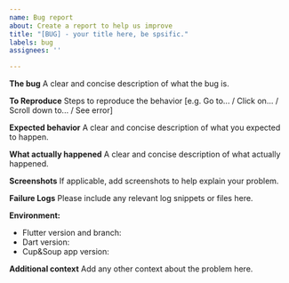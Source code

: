 ```yaml
---
name: Bug report
about: Create a report to help us improve
title: "[BUG] - your title here, be spsific."
labels: bug
assignees: ''

---
```


**The bug**
A clear and concise description of what the bug is.

**To Reproduce**
Steps to reproduce the behavior [e.g. Go to... / Click on... / Scroll down to... / See error]

**Expected behavior**
A clear and concise description of what you expected to happen.

**What actually happened**
A clear and concise description of what actually happened.

**Screenshots**
If applicable, add screenshots to help explain your problem.

**Failure Logs**
Please include any relevant log snippets or files here.

**Environment:**
 - Flutter version and branch:
 - Dart version:
 - Cup&Soup app version:

**Additional context**
Add any other context about the problem here.
